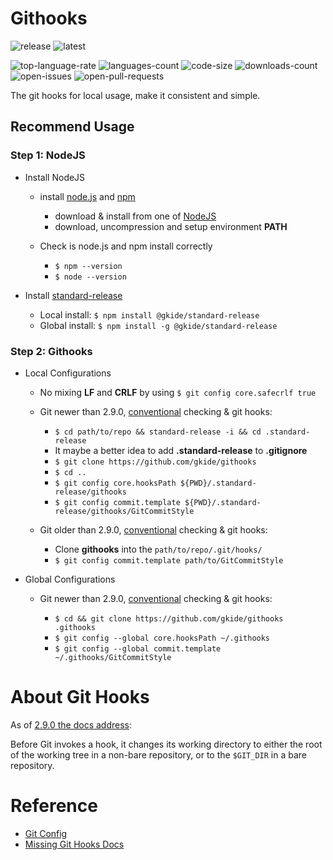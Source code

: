 # Githooks

![release](https://img.shields.io/github/release/gkide/githooks.svg)
![latest](https://img.shields.io/github/tag-date/gkide/githooks.svg?colorB=orange)

![top-language-rate](https://img.shields.io/github/languages/top/gkide/githooks.svg)
![languages-count](https://img.shields.io/github/languages/count/gkide/githooks.svg)
![code-size](https://img.shields.io/github/languages/code-size/gkide/githooks.svg)
![downloads-count](https://img.shields.io/github/downloads/gkide/githooks/total.svg)
![open-issues](https://img.shields.io/github/issues/gkide/githooks.svg)
![open-pull-requests](https://img.shields.io/github/issues-pr/gkide/githooks.svg)

The git hooks for local usage, make it consistent and simple.

## Recommend Usage

### Step 1: NodeJS

[node_js_url]: https://nodejs.org/en/
[node_js_npm_url]: https://www.npmjs.com/
[standard_release_url]: https://www.npmjs.com/package/@gkide/standard-release

- Install NodeJS

  - install [node.js][node_js_url] and [npm][node_js_npm_url]

    * download & install from one of [NodeJS](https://nodejs.org/en/download/)
    * download, uncompression and setup environment **PATH**

  - Check is node.js and npm install correctly

    * `$ npm --version`
    * `$ node --version`

- Install [standard-release][standard_release_url]

  * Local install: `$ npm install @gkide/standard-release`
  * Global install: `$ npm install -g @gkide/standard-release`

### Step 2: Githooks

- Local Configurations

  - No mixing **LF** and **CRLF** by using `$ git config core.safecrlf true`

  - Git newer than 2.9.0, [conventional](./Conventional.md) checking & git hooks:

    * `$ cd path/to/repo && standard-release -i && cd .standard-release`
    * It maybe a better idea to add **.standard-release** to **.gitignore**
    * `$ git clone https://github.com/gkide/githooks`
    * `$ cd ..`
    * `$ git config core.hooksPath ${PWD}/.standard-release/githooks`
    * `$ git config commit.template ${PWD}/.standard-release/githooks/GitCommitStyle`

  - Git older than 2.9.0, [conventional](./Conventional.md) checking & git hooks:

    * Clone **githooks** into the `path/to/repo/.git/hooks/`
    * `$ git config commit.template path/to/GitCommitStyle`

- Global Configurations

  - Git newer than 2.9.0, [conventional](./Conventional.md) checking & git hooks:

    * `$ cd && git clone https://github.com/gkide/githooks .githooks`
    * `$ git config --global core.hooksPath ~/.githooks`
    * `$ git config --global commit.template ~/.githooks/GitCommitStyle`

# About Git Hooks
As of [2.9.0 the docs address][git_scm_docs_githooks_url]:

Before Git invokes a hook, it changes its working directory to either the root of
the working tree in a non-bare repository, or to the `$GIT_DIR` in a bare repository.

[git_scm_docs_githooks_url]: https://git-scm.com/docs/githooks/2.9.0

# Reference
- [Git Config][git_config_url]
- [Missing Git Hooks Docs][missing_git_hooks_docs_url]

[git_config_url]: https://git-scm.com/docs/git-config
[missing_git_hooks_docs_url]: https://longair.net/blog/2011/04/09/missing-git-hooks-documentation


